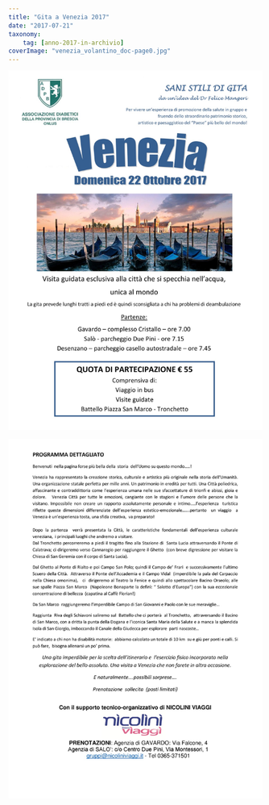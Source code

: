 ```yaml
---
title: "Gita a Venezia 2017"
date: "2017-07-21"
taxonomy: 
    tag: [anno-2017-in-archivio]
coverImage: "venezia_volantino_doc-page0.jpg"
---
```


![](images/venezia_volantino_doc-page0.jpg)

![](images/venezia_volantino_doc-page1.jpg)
